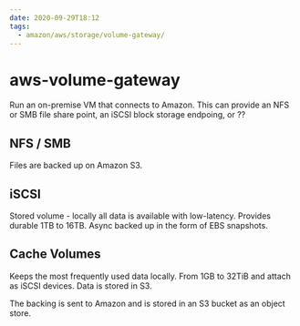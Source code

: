 ```yaml
---
date: 2020-09-29T18:12
tags:
  - amazon/aws/storage/volume-gateway/
---
```


# aws-volume-gateway

Run an on-premise VM that connects to Amazon. This can provide an NFS or SMB file share point, an iSCSI block storage endpoing, or ??

## NFS / SMB

Files are backed up on Amazon S3.

## iSCSI

Stored volume - locally all data is available with low-latency. Provides durable 1TB to 16TB. Async backed up in the form of EBS snapshots.

## Cache Volumes

Keeps the most frequently used data locally. From 1GB to 32TiB and attach as iSCSI devices. Data is stored in S3. 

The backing is sent to Amazon and is stored in an S3 bucket as an object store.

